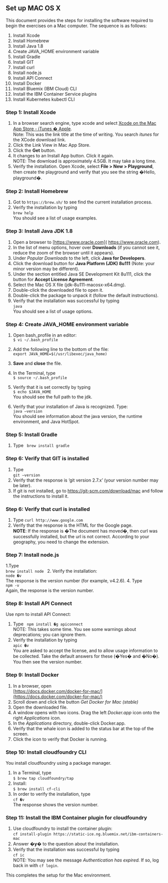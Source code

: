 ## Set up MAC OS X
This document provides the steps for installing the software required to begin the exercises on a Mac computer. The sequence is as follows:  
1. Install Xcode  
2. Install Homebrew  
3. Install Java 1.8  
4. Create JAVA_HOME environment variable
5. Install Gradle  
6. Install GIT  
7. Install curl  
8. Install node.js  
9. Install API Connect  
10. Install Docker  
11. Install Bluemix (IBM Cloud) CLI  
12. Install the IBM Container Service plugins
13. Install Kubernetes kubectl CLI

### Step 1: Install Xcode
1.	In a browser search engine, type xcode and select [Xcode on the Mac App Store - iTunes � Apple]( https://itunes.apple.com/ca/app/xcode/id497799835?mt=12).  
Note: This was the link title at the time of writing. You search *itunes* for the XCode download link.  
2. Click the Link View in Mac App Store.
3. Click the **Get** button.
4. It changes to an Install App button. Click it again.  
NOTE: The download is approximately 4.5GB. It may take a long time.
5. Verify the installation. Open Xcode, select **File > New > Playground**, then create the playground and verify that you see the string �Hello, playground�.

### Step 2: Install Homebrew
1. Got to `https://brew.sh/` to see find the current installation process.
2. Verify the installation by typing  
`brew help`  
You should see a list of usage examples.

### Step 3: Install Java JDK 1.8
1. Open a browser to [https://www.oracle.com]( https://www.oracle.com).  
2. In the list of menu options, hover over **Downloads** (if you cannot see it, reduce the zoom of the browser until it appears).  
3. Under *Popular Downloads* to the left, click **Java for Developers**.  
4. Click the download button for **Java Platform (JDK) 8u111** (Note: your minor version may be different).  
5. Under the section entitled Java SE Development Kit 8u111, click the button for **Accept License Agreement**.  
6. Select the Mac OS X file (jdk-8u111-macosx-x64.dmg).  
7. Double-click the downloaded file to open it.
8. Double-click the package to unpack it (follow the default instructions).
9. Verify that the installation was successful by typing  
`java`  
You should see a list of usage options.

### Step 4: Create JAVA_HOME environment variable
1. Open bash_profile in an editor:  
`$ vi ~/.bash_profile`
2. Add the following line to the bottom of the file:  
`export JAVA_HOME=$(/usr/libexec/java_home)`

3. **Save** and **close** the file.  
4. In the Terminal, type  
`$ source ~/.bash_profile`
5. Verify that it is set correctly by typing  
`$ echo $JAVA_HOME`  
You should see the full path to the jdk.
6. Verify that your installation of Java is recognized. Type:  
`java –version`  
You should see information about the java version, the runtime environment, and Java HotSpot.

### Step 5: Install Gradle
1. Type
` brew install gradle`

### Step 6: Verify that GIT is installed
1. Type  
`git –version`
2. Verify that the response is ‘git version 2.7.x’ (your version number may be later).
3. If git is not installed, go to https://git-scm.com/download/mac and follow the instructions to install it.

### Step 6: Verify that curl is installed
1. Type
`curl http://www.google.com`
2. Verify that the response is the HTML for the Google page.  
**NOTE**: If the response is �The document has moved�, then curl was successfully installed, but the url is not correct. According to your geography, you need to change the extension.

### Step 7: Install node.js
1.Type  
	`brew install node `
2. Verify the installation:  
`node �v`  
The response is the version number (for example, v4.2.6).
4. Type  
`npm -v`  
Again, the response is the version number.

### Step 8: Install API Connect
Use npm to install API Connect:  
1. Type ` npm install �g apiconnect`  
NOTE: This takes some time. You see some warnings about deprecations; you can ignore them.
2. Verify the installation by typing  
`apic �v`  
You are asked to accept the license, and to allow usage information to be collected. Take the default answers for these (�Yes� and �No�). You then see the version number.

### Step 9: Install Docker
1. In a browser, open   
[https://docs.docker.com/docker-for-mac/](https://docs.docker.com/docker-for-mac/)
2. Scroll down and click the button *Get Docker for Mac (stable)*
3. Open the downloaded file.
4. A window opens with two icons. Drag the left *Docker.app* icon onto the right *Applications* icon.
5. In the *Applications* directory, double-click Docker.app.
6. Verify that the whale icon is added to the status bar at the top of the screen.
7. Click the icon to verify that Docker is running.

### Step 10: Install cloudfoundry CLI
You install cloudfoundry using a package manager.
1. In a Terminal, type  
`$ brew tap cloudfoundry/tap`
2. Install:  
`$ brew install cf-cli`
3. In order to verify the installation, type  
`cf �v`  
The response shows the version number.

### Step 11: Install the IBM Container plugin for cloudfoundry
1. Use cloudfoundry to install the container plugin:  
`cf install-plugin https://static-ice.ng.bluemix.net/ibm-containers-mac`
2. Answer �**y**� to the question about the installation.
3. Verify that the installation was successful by typing  
`cf ic`  
NOTE: You may see the message *Authentication has expired.* If so, log back in with `cf login`.

This completes the setup for the Mac environment.

